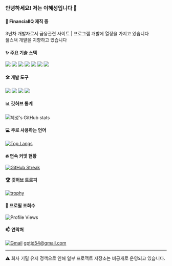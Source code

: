 ### 안녕하세요! 저는 이혜성입니다 👋

#### 🏢 FinancialIQ 재직 중
3년차 개발자로서 금융관련 사이트 | 프로그램 개발에 열정을 가지고 있습니다  
풀스택 개발을 지향하고 있습니다

#### ✨ 주요 기술 스택
<img src="https://img.shields.io/badge/Python-3766AB?style=flat-square&logo=Python&logoColor=white"/> <img src="https://img.shields.io/badge/Laravel-FF2D20?style=flat-square&logo=Laravel&logoColor=white"/> <img src="https://img.shields.io/badge/Vue.js-4FC08D?style=flat-square&logo=Vue.js&logoColor=white"/> <img src="https://img.shields.io/badge/Nuxt.js-00DC82?style=flat-square&logo=Nuxt.js&logoColor=white"/> <img src="https://img.shields.io/badge/JavaScript-F7DF1E?style=flat-square&logo=JavaScript&logoColor=white"/> <img src="https://img.shields.io/badge/Tailwind CSS-06B6D4?style=flat-square&logo=Tailwind CSS&logoColor=white"/> <img src="https://img.shields.io/badge/Figma-F24E1E?style=flat-square&logo=Figma&logoColor=white"/>

#### 🛠️ 개발 도구
<img src="https://img.shields.io/badge/Visual Studio Code-007ACC?style=flat-square&logo=Visual Studio Code&logoColor=white"/> <img src="https://img.shields.io/badge/GitHub-181717?style=flat-square&logo=GitHub&logoColor=white"/> <img src="https://img.shields.io/badge/npm-CB3837?style=flat-square&logo=npm&logoColor=white"/> <img src="https://img.shields.io/badge/Figma-F24E1E?style=flat-square&logo=Figma&logoColor=white"/>

#### 📊 깃허브 통계
![혜성's GitHub stats](https://github-readme-stats.vercel.app/api?username=ahju411&show_icons=true&theme=dracula)

#### 💻 주로 사용하는 언어
[![Top Langs](https://github-readme-stats.vercel.app/api/top-langs/?username=ahju411&layout=compact&theme=dracula)](https://github.com/anuraghazra/github-readme-stats)

#### 🔥 연속 커밋 현황
[![GitHub Streak](https://github-readme-streak-stats.herokuapp.com/?user=ahju411&theme=dracula)](https://git.io/streak-stats)

#### 🏆 깃허브 트로피
[![trophy](https://github-profile-trophy.vercel.app/?username=ahju411&theme=dracula&row=1&column=6)](https://github.com/ryo-ma/github-profile-trophy)

#### 👀 프로필 조회수
![Profile Views](https://komarev.com/ghpvc/?username=ahju411&color=blueviolet)

#### 📫 연락처
[![Gmail](https://img.shields.io/badge/Gmail-EA4335?style=flat-square&logo=Gmail&logoColor=white)](mailto:gptjd54@gmail.com) gptjd54@gmail.com

---
⚠️ 회사 기밀 유지 정책으로 인해 일부 프로젝트 저장소는 비공개로 운영되고 있습니다.
